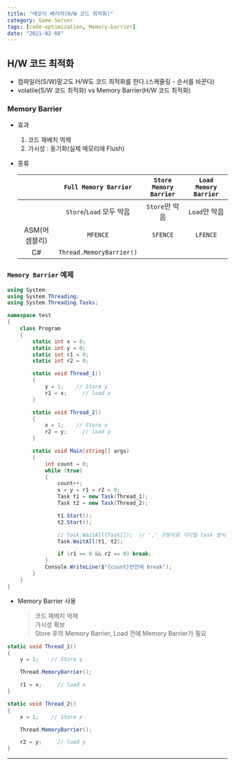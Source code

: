 ```yaml
---
title: "메모리 베리어(H/W 코드 최적화)"
category: Game-Server
tags: [code-optimization, Memory-barrier]
date: "2021-02-08"
---
```


## H/W 코드 최적화

- 컴파일러(S/W)말고도 H/W도 코드 최적화를 한다.(스케줄링 - 순서를 바꾼다)
- volatile(S/W 코드 최적화) vs Memory Barrier(H/W 코드 최적화)

### Memory Barrier

- 효과

  1. 코드 재배치 억제
  2. 가시성 : 동기화(실제 메모리에 Flush)

- 종류

  |               |  `Full Memory Barrier`   | `Store Memory Barrier` | `Load Memory Barrier` |
  | :-----------: | :----------------------: | :--------------------: | :-------------------: |
  |               | `Store`/`Load` 모두 막음 |     `Store`만 막음     |     `Load`만 막음     |
  | ASM(어셈블리) |         `MFENCE`         |        `SFENCE`        |       `LFENCE`        |
  |      C#       | `Thread.MemoryBarrier()` |                        |                       |

### `Memory Barrier` 예제

```cs
using System;
using System.Threading;
using System.Threading.Tasks;

namespace test
{
    class Program
    {
        static int x = 0;
        static int y = 0;
        static int r1 = 0;
        static int r2 = 0;

        static void Thread_1()
        {
            y = 1;    // Store y
            r1 = x;     // load x
        }

        static void Thread_2()
        {
            x = 1;    // Store x
            r2 = y;     // load y
        }

        static void Main(string[] args)
        {
            int count = 0;
            while (true)
            {
                count++;
                x = y = r1 = r2 = 0;
                Task t1 = new Task(Thread_1);
                Task t2 = new Task(Thread_2);

                t1.Start();
                t2.Start();

                // Task.WaitAll(Task[]);  // ',' 구분자로 기다릴 task 명시
                Task.WaitAll(t1, t2);

                if (r1 == 0 && r2 == 0) break;
            }
            Console.WriteLine($"{count}번만에 break");
        }
    }
}

```

- Memory Barrier 사용
  > 코드 재배치 억제  
  > 가시성 확보  
  > Store 후의 Memory Barrier, Load 전에 Memory Barrier가 필요

```cs
static void Thread_1()
{
    y = 1;    // Store y

    Thread.MemoryBarrier();

    r1 = x;     // load x
}

static void Thread_2()
{
    x = 1;    // Store x

    Thread.MemoryBarrier();

    r2 = y;     // load y
}
```

---

